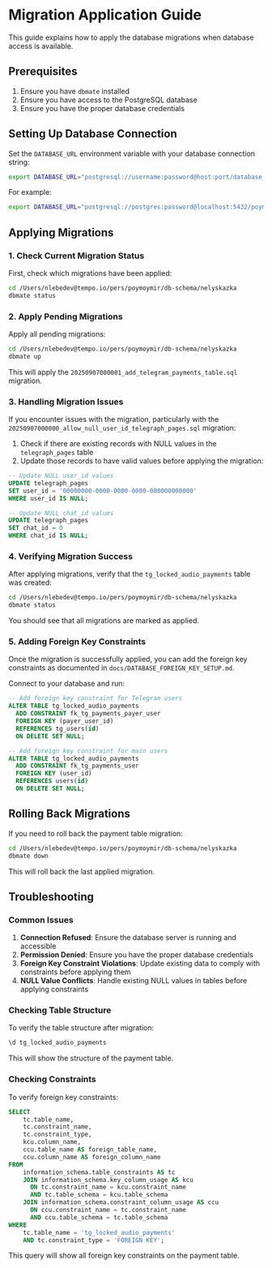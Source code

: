 # Migration Application Guide

This guide explains how to apply the database migrations when database access is available.

## Prerequisites

1. Ensure you have `dbmate` installed
2. Ensure you have access to the PostgreSQL database
3. Ensure you have the proper database credentials

## Setting Up Database Connection

Set the `DATABASE_URL` environment variable with your database connection string:

```bash
export DATABASE_URL="postgresql://username:password@host:port/database_name"
```

For example:
```bash
export DATABASE_URL="postgresql://postgres:password@localhost:5432/poymoymir"
```

## Applying Migrations

### 1. Check Current Migration Status

First, check which migrations have been applied:

```bash
cd /Users/nlebedev@tempo.io/pers/poymoymir/db-schema/nelyskazka
dbmate status
```

### 2. Apply Pending Migrations

Apply all pending migrations:

```bash
cd /Users/nlebedev@tempo.io/pers/poymoymir/db-schema/nelyskazka
dbmate up
```

This will apply the `20250907000001_add_telegram_payments_table.sql` migration.

### 3. Handling Migration Issues

If you encounter issues with the migration, particularly with the `20250907000000_allow_null_user_id_telegraph_pages.sql` migration:

1. Check if there are existing records with NULL values in the `telegraph_pages` table
2. Update those records to have valid values before applying the migration:

```sql
-- Update NULL user_id values
UPDATE telegraph_pages 
SET user_id = '00000000-0000-0000-0000-000000000000' 
WHERE user_id IS NULL;

-- Update NULL chat_id values
UPDATE telegraph_pages 
SET chat_id = 0 
WHERE chat_id IS NULL;
```

### 4. Verifying Migration Success

After applying migrations, verify that the `tg_locked_audio_payments` table was created:

```bash
cd /Users/nlebedev@tempo.io/pers/poymoymir/db-schema/nelyskazka
dbmate status
```

You should see that all migrations are marked as applied.

### 5. Adding Foreign Key Constraints

Once the migration is successfully applied, you can add the foreign key constraints as documented in `docs/DATABASE_FOREIGN_KEY_SETUP.md`.

Connect to your database and run:

```sql
-- Add foreign key constraint for Telegram users
ALTER TABLE tg_locked_audio_payments 
  ADD CONSTRAINT fk_tg_payments_payer_user 
  FOREIGN KEY (payer_user_id) 
  REFERENCES tg_users(id) 
  ON DELETE SET NULL;

-- Add foreign key constraint for main users
ALTER TABLE tg_locked_audio_payments 
  ADD CONSTRAINT fk_tg_payments_user 
  FOREIGN KEY (user_id) 
  REFERENCES users(id) 
  ON DELETE SET NULL;
```

## Rolling Back Migrations

If you need to roll back the payment table migration:

```bash
cd /Users/nlebedev@tempo.io/pers/poymoymir/db-schema/nelyskazka
dbmate down
```

This will roll back the last applied migration.

## Troubleshooting

### Common Issues

1. **Connection Refused**: Ensure the database server is running and accessible
2. **Permission Denied**: Ensure you have the proper database credentials
3. **Foreign Key Constraint Violations**: Update existing data to comply with constraints before applying them
4. **NULL Value Conflicts**: Handle existing NULL values in tables before applying constraints

### Checking Table Structure

To verify the table structure after migration:

```sql
\d tg_locked_audio_payments
```

This will show the structure of the payment table.

### Checking Constraints

To verify foreign key constraints:

```sql
SELECT 
    tc.table_name, 
    tc.constraint_name, 
    tc.constraint_type,
    kcu.column_name,
    ccu.table_name AS foreign_table_name,
    ccu.column_name AS foreign_column_name
FROM 
    information_schema.table_constraints AS tc 
    JOIN information_schema.key_column_usage AS kcu
      ON tc.constraint_name = kcu.constraint_name
      AND tc.table_schema = kcu.table_schema
    JOIN information_schema.constraint_column_usage AS ccu
      ON ccu.constraint_name = tc.constraint_name
      AND ccu.table_schema = tc.table_schema
WHERE 
    tc.table_name = 'tg_locked_audio_payments' 
    AND tc.constraint_type = 'FOREIGN KEY';
```

This query will show all foreign key constraints on the payment table.